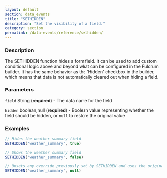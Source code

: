 ```yaml
---
layout: default
section: data_events
title: "SETHIDDEN"
description: "Set the visibility of a field."
category: section
permalink: /data-events/reference/sethidden/
---
```


### Description

The SETHIDDEN function hides a form field. It can be used to add custom conditional logic above and beyond what can be configured in the Fulcrum builder. It has the same behavior as the 'Hidden' checkbox in the builder, which means that data is not automatically cleared out when hiding a field.

### Parameters

`field` String (__required__) - The data name for the field

`hidden` boolean,null (__required__) - Boolean value representing whether the field should be hidden, or `null` to restore the original value

### Examples

```js
// Hides the weather summary field
SETHIDDEN('weather_summary', true)
```


```js
// Shows the weather summary field
SETHIDDEN('weather_summary', false)
```


```js
// Unsets any override previously set by SETHIDDEN and uses the original setting from the form schema
SETHIDDEN('weather_summary', null)
```
